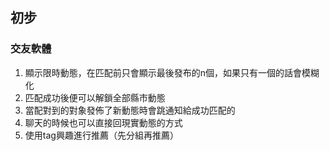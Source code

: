## 初步
### 交友軟體
1. 顯示限時動態，在匹配前只會顯示最後發布的n個，如果只有一個的話會模糊化
2. 匹配成功後便可以解鎖全部縣市動態
3. 當配對到的對象發佈了新動態時會跳通知給成功匹配的
4. 聊天的時候也可以直接回現實動態的方式
5. 使用tag興趣進行推薦（先分組再推薦）